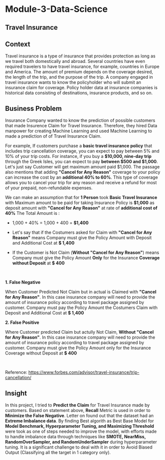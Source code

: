 # Module-3-Data-Science
## **Travel Insurance**

## **Context**

Travel insurance is a type of insurance that provides protection as long as we travel both domestically and abroad. Several countries have even required travelers to have travel insurance, for example, countries in Europe and America. The amount of premium depends on the coverage desired, the length of the trip, and the purpose of the trip. A company engaged in travel insurance wants to know the policyholder who will submit an insurance claim for coverage. Policy holder data at insurance companies is historical data consisting of destinations, insurance products, and so on.

## **Business Problem**

Insurance Company wanted to know the prediction of possible customers that made Insurence Claim for Travel Insurance. Therefore, they hired Data manpower for creating Machine Learning and used Machine Learning to made a prediction of of Travel Insurance Claim. 

For example, If customers purchase a **basic travel insurance policy** that includes trip cancellation coverage, you can expect to pay between 5% and 10% of your trip costs. For instance, if you buy a **$10,000, nine-day trip** through the Greek Isles, you can expect to pay **between $500 and $1,000**. Let's just say Customer will get maximum amount paid $1,000. The passage also mentions that adding **"Cancel for Any Reason"** coverage to your policy can increase the cost by an **additional 40% to 60%**. This type of coverage allows you to cancel your trip for any reason and receive a refund for most of your prepaid, non-refundable expenses.

We can make an assumption that for **1 Person** took **Basic Travel Insurance** with Maximum amount to be paid for taking Insurance Policy is **$1,000** as deposit amount with **"Cancel for Any Reason"** at rate of **additional cost of 40%** The Total Amount is :

- 1,000 + 40% = 1,000 + 400 = **$1,400** 

- Let's say that if the Costumers asked for Claim with **"Cancel for Any Reason"** means Company must give the Policy Amount with Deposit and Additional Cost at **$ 1,400** 
- If the Customer is Not Claim (**Without "Cancel for Any Reason"**) means Company must give the Policy Amount **Only** for the Insurance **Coverage without Deposit** at **$ 400** 

<br>

**1. False Negative**

When Customer Predicted Not Claim but in actual is Claimed with **"Cancel for Any Reason"**. In this case insurance company will need to provide the amount of insurance policy according to travel package assigned by customer. Company must pay the Policy Amount the Costumers Claim with Deposit and Additional Cost at **$ 1,400** 


**2. False Positive**

Where Customer predicted Claim but actully Not Claim, **Without "Cancel for Any Reason"**. In this case insurance company will need to provide the amount of insurance policy according to travel package assigned by customer. Company must give the Policy Amount only for the Insurance Coverage without Deposit at **$ 400** 

<br>

Reference:
https://www.forbes.com/advisor/travel-insurance/trip-cancellation/ 


## **Insight**

In this project, I tried to **Predict the Claim** for Travel Insurance made by customers. Based on statement above, **Recall** Metric is used in order to **Minimize the False Negative**. Letter on found out that the dataset had an **Extreme Imbalance data**. By finding Best algorith as Best Base Model for **Model Benchmark, Hyperparameter Tuning, and Maximizing Threshold** were took as one of steps needed to improve the model, with efforts made to handle imbalance data through techniques like **SMOTE, NearMiss, RandomOverSampler, and RandomUnderSampler** during hyperparameter tuning. It is a significant challenge to deal with it in order to Avoid Biased Output (Classifying all the target in 1 category only).  


